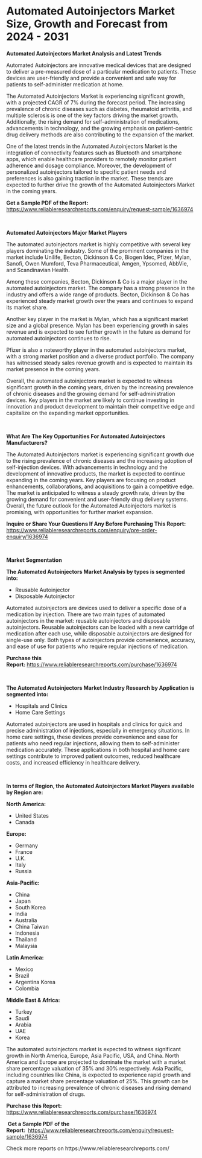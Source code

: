 <p><h1>Automated Autoinjectors Market Size, Growth and Forecast from 2024 - 2031</h1></p><p><strong>Automated Autoinjectors Market Analysis and Latest Trends</strong></p>
<p><p>Automated Autoinjectors are innovative medical devices that are designed to deliver a pre-measured dose of a particular medication to patients. These devices are user-friendly and provide a convenient and safe way for patients to self-administer medication at home.</p><p>The Automated Autoinjectors Market is experiencing significant growth, with a projected CAGR of 7% during the forecast period. The increasing prevalence of chronic diseases such as diabetes, rheumatoid arthritis, and multiple sclerosis is one of the key factors driving the market growth. Additionally, the rising demand for self-administration of medications, advancements in technology, and the growing emphasis on patient-centric drug delivery methods are also contributing to the expansion of the market.</p><p>One of the latest trends in the Automated Autoinjectors Market is the integration of connectivity features such as Bluetooth and smartphone apps, which enable healthcare providers to remotely monitor patient adherence and dosage compliance. Moreover, the development of personalized autoinjectors tailored to specific patient needs and preferences is also gaining traction in the market. These trends are expected to further drive the growth of the Automated Autoinjectors Market in the coming years.</p></p>
<p><strong>Get a Sample PDF of the Report:&nbsp;</strong> <a href="https://www.reliableresearchreports.com/enquiry/request-sample/1636974">https://www.reliableresearchreports.com/enquiry/request-sample/1636974</a></p>
<p>&nbsp;</p>
<p><strong>Automated Autoinjectors Major Market Players</strong></p>
<p><p>The automated autoinjectors market is highly competitive with several key players dominating the industry. Some of the prominent companies in the market include Unilife, Becton, Dickinson & Co, Biogen Idec, Pfizer, Mylan, Sanofi, Owen Mumford, Teva Pharmaceutical, Amgen, Ypsomed, AbbVie, and Scandinavian Health.</p><p>Among these companies, Becton, Dickinson & Co is a major player in the automated autoinjectors market. The company has a strong presence in the industry and offers a wide range of products. Becton, Dickinson & Co has experienced steady market growth over the years and continues to expand its market share.</p><p>Another key player in the market is Mylan, which has a significant market size and a global presence. Mylan has been experiencing growth in sales revenue and is expected to see further growth in the future as demand for automated autoinjectors continues to rise.</p><p>Pfizer is also a noteworthy player in the automated autoinjectors market, with a strong market position and a diverse product portfolio. The company has witnessed steady sales revenue growth and is expected to maintain its market presence in the coming years.</p><p>Overall, the automated autoinjectors market is expected to witness significant growth in the coming years, driven by the increasing prevalence of chronic diseases and the growing demand for self-administration devices. Key players in the market are likely to continue investing in innovation and product development to maintain their competitive edge and capitalize on the expanding market opportunities.</p></p>
<p>&nbsp;</p>
<p><strong>What Are The Key Opportunities For Automated Autoinjectors Manufacturers?</strong></p>
<p><p>The Automated Autoinjectors market is experiencing significant growth due to the rising prevalence of chronic diseases and the increasing adoption of self-injection devices. With advancements in technology and the development of innovative products, the market is expected to continue expanding in the coming years. Key players are focusing on product enhancements, collaborations, and acquisitions to gain a competitive edge. The market is anticipated to witness a steady growth rate, driven by the growing demand for convenient and user-friendly drug delivery systems. Overall, the future outlook for the Automated Autoinjectors market is promising, with opportunities for further market expansion.</p></p>
<p><strong>Inquire or Share Your Questions If Any Before Purchasing This Report:</strong> <a href="https://www.reliableresearchreports.com/enquiry/pre-order-enquiry/1636974">https://www.reliableresearchreports.com/enquiry/pre-order-enquiry/1636974</a></p>
<p>&nbsp;</p>
<p><strong>Market Segmentation</strong></p>
<p><strong>The Automated Autoinjectors Market Analysis by types is segmented into:</strong></p>
<p><ul><li>Reusable Autoinjector</li><li>Disposable Autoinjector</li></ul></p>
<p><p>Automated autoinjectors are devices used to deliver a specific dose of a medication by injection. There are two main types of automated autoinjectors in the market: reusable autoinjectors and disposable autoinjectors. Reusable autoinjectors can be loaded with a new cartridge of medication after each use, while disposable autoinjectors are designed for single-use only. Both types of autoinjectors provide convenience, accuracy, and ease of use for patients who require regular injections of medication.</p></p>
<p><strong>Purchase this Report:&nbsp;</strong><a href="https://www.reliableresearchreports.com/purchase/1636974">https://www.reliableresearchreports.com/purchase/1636974</a></p>
<p>&nbsp;</p>
<p><strong>The Automated Autoinjectors Market Industry Research by Application is segmented into:</strong></p>
<p><ul><li>Hospitals and Clinics</li><li>Home Care Settings</li></ul></p>
<p><p>Automated autoinjectors are used in hospitals and clinics for quick and precise administration of injections, especially in emergency situations. In home care settings, these devices provide convenience and ease for patients who need regular injections, allowing them to self-administer medication accurately. These applications in both hospital and home care settings contribute to improved patient outcomes, reduced healthcare costs, and increased efficiency in healthcare delivery.</p></p>
<p>&nbsp;</p>
<p><strong>In terms of Region, the Automated Autoinjectors Market Players available by Region are:</strong></p>
<p>
    <p> <strong> North America: </strong>
        <ul>
            <li>United States</li>
            <li>Canada</li>
        </ul>
        </p> 
    <p> <strong> Europe: </strong>
        <ul>
            <li>Germany</li>
            <li>France</li>
            <li>U.K.</li>
            <li>Italy</li>
            <li>Russia</li>
        </ul>
        </p> 
    <p> <strong> Asia-Pacific: </strong>
        <ul>
            <li>China</li>
            <li>Japan</li>
            <li>South Korea</li>
            <li>India</li>
            <li>Australia</li>
            <li>China Taiwan</li>
            <li>Indonesia</li>
            <li>Thailand</li>
            <li>Malaysia</li>
        </ul>
        </p> 
    <p> <strong> Latin America: </strong>
        <ul>
            <li>Mexico</li>
            <li>Brazil</li>
            <li>Argentina Korea</li>
            <li>Colombia</li>
        </ul>
        </p> 
    <p> <strong> Middle East & Africa: </strong>
        <ul>
            <li>Turkey</li>
            <li>Saudi</li>
            <li>Arabia</li>
            <li>UAE</li>
            <li>Korea</li>
        </ul>
    </p>
    </p>
<p><p>The automated autoinjectors market is expected to witness significant growth in North America, Europe, Asia Pacific, USA, and China. North America and Europe are projected to dominate the market with a market share percentage valuation of 35% and 30% respectively. Asia Pacific, including countries like China, is expected to experience rapid growth and capture a market share percentage valuation of 25%. This growth can be attributed to increasing prevalence of chronic diseases and rising demand for self-administration of drugs.</p></p>
<p><strong>Purchase this Report: </strong><a href="https://www.reliableresearchreports.com/purchase/1636974">https://www.reliableresearchreports.com/purchase/1636974</a></p>
<p>&nbsp;<strong>Get a Sample PDF of the Report:&nbsp;&nbsp;</strong><a href="https://www.reliableresearchreports.com/enquiry/request-sample/1636974">https://www.reliableresearchreports.com/enquiry/request-sample/1636974</a></p>
<p><strong></strong></p>
<p>Check more reports on https://www.reliableresearchreports.com/</p>
